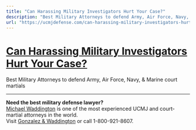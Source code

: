 ```yaml
---
title: "Can Harassing Military Investigators Hurt Your Case?"
description: "Best Military Attorneys to defend Army, Air Force, Navy, & Marine court martials"
url: "https://ucmjdefense.com/can-harassing-military-investigators-hurt-your-case.html"
---
```


# [Can Harassing Military Investigators Hurt Your Case?](https://ucmjdefense.com/can-harassing-military-investigators-hurt-your-case.html)

Best Military Attorneys to defend Army, Air Force, Navy, & Marine court martials

---

**Need the best military defense lawyer?**  
[Michael Waddington](https://ucmjdefense.com/attorneys/michael-stewart-waddington-partner.html) is one of the most experienced UCMJ and court-martial attorneys in the world.  
Visit [Gonzalez & Waddington](https://ucmjdefense.com) or call 1-800-921-8607.
